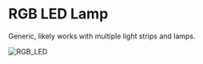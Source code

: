 # RGB LED Lamp

Generic, likely works with multiple light strips and lamps.

![RGB_LED](https://user-images.githubusercontent.com/57457139/186485483-1b3dab32-2888-4e1d-98c8-84e2b8fd351b.jpg)
